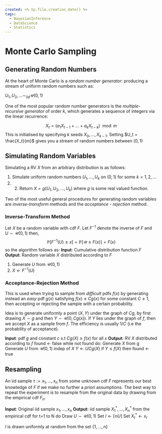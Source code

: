 ```yaml
---
created: <% tp.file.creation_date() %>
tags:
  - BayesianInference
  - DataScience
  - Statistics
---
```


# Monte Carlo Sampling

## Generating Random Numbers

At the heart of Monte Carlo is a *random number generator*: producing a stream of uniform random numbers such as:

$U_1, U_2, \dots \sim_{iid} \mathcal{U}(0,1)$

One of the most popular random number generators is the *multiple-recursive generator* of order $k$, which generates a sequence of integers via the linear recurrence:

$$X_t = (a_1X_{t-1} + \dots + a_kX_{t-k})\mod m$$
This is initialised by specifying $k$ seeds $X_0, \dots, X_{k-1}$. Setting $U_t = \frac{X_t}{m}$ gives you a stream of random numbers between $(0,1)$

## Simulating Random Variables
Simulating a RV $X$ from an arbitrary distribution is as follows:

1. Simulate uniform random numbers $U_1, \dots, U_k$ on $(0, 1)$ for some $k=1, 2, \dots$
2. 2. Return $X=g(U_1, U_2, \dots, U_k)$ where $g$ is some real valued function. 

Two of the most useful general procedures for generating random variables are *inverse-transform* methods and the *acceptance - rejection* method.

### Inverse-Transform Method
Let $X$ be a random variable with cdf $F$. Let $F^{-1}$ denote the inverse of $F$ and $U \sim \mathcal{U}(0,1)$ then,
$$\mathbb{P}[F^{-1}(U) \leq x] = \mathbb{P}[\mathcal{U} \leq F(x)]=F(x)$$
so the algorithm follows as:
**Input**: Cumulative distribution function $F$
**Output**: Random variable $X$ distributed according to $F$
1. Generate $U$ from $\mathcal{U}(0,1)$
2. $X \leftarrow F^{-1}(U)$

### Acceptance-Rejection Method

This is used when trying to sample from *difficult* pdfs $f(x)$ by generating instead an *easy* pdf $g(x)$ satisfying $f(x) \leq Cg(x)$
for some constant $C \geq 1$, then accepting or rejecting the sample with a certain probability. 

Idea is to generate uniformly a point $(X, Y)$ under the graph of $Cg$, by first drawing $X \sim g$ and then $Y \sim \mathcal{U}(0, Cg(x))$. If $Y$ lies under the graph of $f$, then we accept $X$ as a sample from $f$. The efficiency is usually $1/C$ (i.e the probability of acceptance).

**Input**: pdf $g$ and constant $c$ s.t $Cg(X) \geq f(x)$ for all $x$
**Output**: RV $X$ distributed according to $f$
found $\leftarrow$ false
while not found do:
	Generate $X$ from g
	Generate $U$ from $\mathcal{U}(0,1)$ indep of $X$
    $Y \leftarrow UCg(X)$
    if $Y \leq f(X)$ then found $\leftarrow$ true

## Resampling

An iid sample $\tau := {x_1, \dots, x_n}$ from some unknown cdf $F$ represents our best knowledge of $F$ if we make no further a *priori* assumptions. The best way to repeat the experiment is to resample from the original data by drawing from the empirical cdf $F_n$.

**Input**: Original iid sample $x_1, \dots, x_n$ 
**Output**: iid sample $X_1^*, \dots, X_n^*$ from the empirical cdf
for t=1 to N do
	Draw $U \sim \mathcal{U}(0,1)$
	Set $I \leftarrow \lceil{nU} \rceil$
    Set $X_t^* \leftarrow x_I$

$I$ is drawn uniformly at random from the set $\{1, \dots, n\}$
